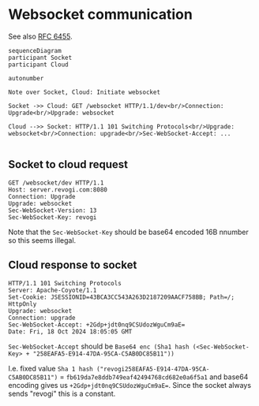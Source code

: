 # Websocket communication

See also [RFC 6455](https://datatracker.ietf.org/doc/html/rfc6455).

```mermaid
sequenceDiagram
participant Socket
participant Cloud

autonumber

Note over Socket, Cloud: Initiate websocket

Socket ->> Cloud: GET /websocket HTTP/1.1/dev<br/>Connection: Upgrade<br/>Upgrade: websocket

Cloud -->> Socket: HTTP/1.1 101 Switching Protocols<br/>Upgrade: websocket<br/>Connection: upgrade<br/>Sec-WebSocket-Accept: ...


```

## Socket to cloud request

```http
GET /websocket/dev HTTP/1.1
Host: server.revogi.com:8080
Connection: Upgrade
Upgrade: websocket
Sec-WebSocket-Version: 13
Sec-WebSocket-Key: revogi
```

Note that the `Sec-WebSocket-Key` should be base64 encoded 16B nnumber so this seems illegal.

## Cloud response to socket

```http
HTTP/1.1 101 Switching Protocols
Server: Apache-Coyote/1.1
Set-Cookie: JSESSIONID=43BCA3CC543A263D2187209AACF758BB; Path=/; HttpOnly
Upgrade: websocket
Connection: upgrade
Sec-WebSocket-Accept: +2Gdp+jdt0nq9CSUdozWguCm9aE=
Date: Fri, 18 Oct 2024 18:05:05 GMT
```

`Sec-WebSocket-Accept` should be `Base64 enc (Sha1 hash (<Sec-WebSocket-Key> + "258EAFA5-E914-47DA-95CA-C5AB0DC85B11"))`

I.e. fixed value `Sha 1 hash ("revogi258EAFA5-E914-47DA-95CA-C5AB0DC85B11")` = `fb619da7e8ddb749eaf42494768cd682e0a6f5a1` and base64 encoding gives us `+2Gdp+jdt0nq9CSUdozWguCm9aE=`.
Since the socket always sends "revogi" this is a constant.